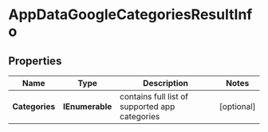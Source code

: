 # AppDataGoogleCategoriesResultInfo


## Properties

| Name | Type | Description | Notes |
|------------ | ------------- | ------------- | -------------|
**Categories** | **IEnumerable<string>** | contains full list of supported app categories |[optional]|